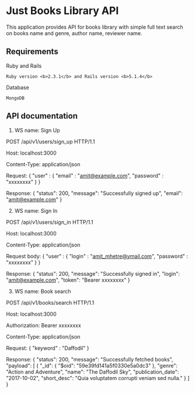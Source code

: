 Just Books Library API
============

This application provides API for books library with simple full text search on books name and genre, author name, reviewer name.

Requirements
--------

Ruby and Rails

	Ruby version <b>2.3.1</b> and Rails version <b>5.1.4</b>

Database

	MongoDB


API documentation
--------
1. WS name: Sign Up

POST /api/v1/users/sign_up HTTP/1.1

Host: localhost:3000

Content-Type: application/json

Request:
{
	"user" : {
		"email" : "amit@example.com",
		"password" : "xxxxxxxx"
	}
}

Response:
{
    "status": 200,
    "message": "Successfully signed up",
    "email": "amit@example.com"
}


2. WS name: Sign In

POST /api/v1/users/sign_in HTTP/1.1

Host: localhost:3000

Content-Type: application/json

Request body:
{
	"user" : {
		"login" : "amit_mhetre@ymail.com",
		"password" : "xxxxxxxx"
	}
}


Response:
{
    "status": 200,
    "message": "Successfully signed in",
    "login": "amit@example.com",
    "token": "Bearer xxxxxxxx"
}


3. WS name: Book search

POST /api/v1/books/search HTTP/1.1

Host: localhost:3000

Authorization: Bearer xxxxxxxx

Content-Type: application/json

Request:
{
	"keyword" : "Daffodil"
}

Response:
{
    "status": 200,
    "message": "Successfully fetched books",
    "payload": [
        {
            "_id": {
                "$oid": "59e39fd141a5f0330e5a0dc3"
            },
            "genre": "Action and Adventure",
            "name": "The Daffodil Sky",
            "publication_date": "2017-10-02",
            "short_desc": "Quia voluptatem corrupti veniam sed nulla."
        }
    ]
}

